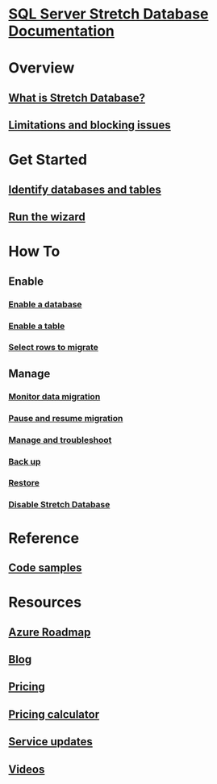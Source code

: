 # [SQL Server Stretch Database Documentation](index.md)

# Overview
## [What is Stretch Database?](/sql/sql-server/stretch-database/stretch-database)
## [Limitations and blocking issues](/sql/sql-server/stretch-database/limitations-for-stretch-database)

# Get Started
## [Identify databases and tables](/sql/sql-server/stretch-database/stretch-database-databases-and-tables-stretch-database-advisor)
## [Run the wizard](/sql/sql-server/stretch-database/get-started-by-running-the-enable-database-for-stretch-wizard)

# How To
## Enable
### [Enable a database](/sql/sql-server/stretch-database/enable-stretch-database-for-a-database)
### [Enable a table](/sql/sql-server/stretch-database/enable-stretch-database-for-a-table)
### [Select rows to migrate](/sql/sql-server/stretch-database/select-rows-to-migrate-by-using-a-filter-function-stretch-database)
## Manage
### [Monitor data migration](/sql/sql-server/stretch-database/monitor-and-troubleshoot-data-migration-stretch-database)
### [Pause and resume migration](/sql/sql-server/stretch-database/pause-and-resume-data-migration-stretch-database)
### [Manage and troubleshoot](/sql/sql-server/stretch-database/manage-and-troubleshoot-stretch-database)
### [Back up](/sql/sql-server/stretch-database/backup-stretch-enabled-databases-stretch-database)
### [Restore](/sql/sql-server/stretch-database/restore-stretch-enabled-databases-stretch-database)
### [Disable Stretch Database](/sql/sql-server/stretch-database/disable-stretch-database-and-bring-back-remote-data)

# Reference
## [Code samples](https://azure.microsoft.com/en-us/resources/samples/?service=sql-server-database)

# Resources
## [Azure Roadmap](https://azure.microsoft.com/roadmap/)
## [Blog](https://blogs.technet.microsoft.com/dataplatforminsider/tag/stretch-database/)
## [Pricing](https://azure.microsoft.com/pricing/details/sql-server-stretch-database/)
## [Pricing calculator](https://azure.microsoft.com/pricing/calculator/)
## [Service updates](https://azure.microsoft.com/updates/?product=sql-server-stretch-database)
## [Videos](https://azure.microsoft.com/documentation/videos/index/?services=sql-server-stretch-database)
